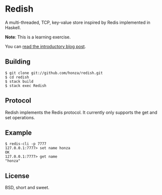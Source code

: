 Redish
======

A multi-threaded, TCP, key-value store inspired by Redis implemented in
Haskell.

**Note**: This is a learning exercise.

You can [read the introductory blog post][1].

Building
--------

    $ git clone git://github.com/honza/redish.git
    $ cd redish
    $ stack build
    $ stack exec Redish

Protocol
--------

Redish implements the Redis protocol.  It currently only supports the get and
set operations.

Example
-------

```
$ redis-cli -p 7777
127.0.0.1:7777> set name honza
OK
127.0.0.1:7777> get name
"honza"
```

License
-------

BSD, short and sweet.

[1]: https://honza.ca/2015/09/building-a-redis-clone-in-haskell
